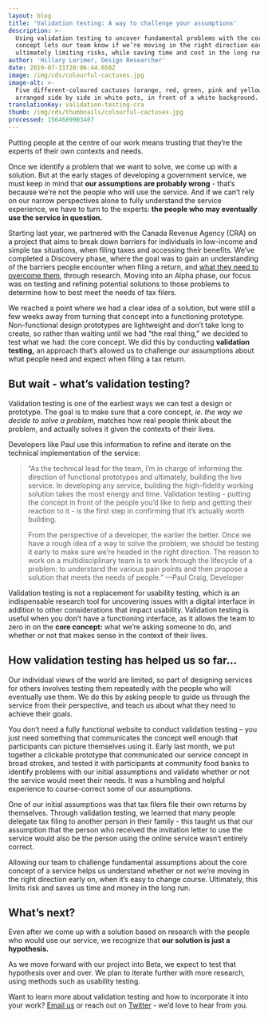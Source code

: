 ```yaml
---
layout: blog
title: 'Validation testing: A way to challenge your assumptions'
description: >-
  Using validation testing to uncover fundamental problems with the core service
  concept lets our team know if we’re moving in the right direction early on,
  ultimately limiting risks, while saving time and cost in the long run.
author: 'Hillary Lorimer, Design Researcher'
date: 2019-07-31T20:06:44.658Z
image: /img/cds/colourful-cactuses.jpg
image-alt: >-
  Five different-coloured cactuses (orange, red, green, pink and yellow)
  arranged side by side in white pots, in front of a white background.
translationKey: validation-testing-cra
thumb: /img/cds/thumbnails/colourful-cactuses.jpg
processed: 1564689903407
---
```

Putting people at the centre of our work means trusting that they’re the experts of their own contexts and needs. 

Once we identify a problem that we want to solve, we come up with a solution. But at the early stages of developing a government service, we must keep in mind that **our assumptions are probably wrong** - that’s because we’re not the people who will use the service. And if we can’t rely on our narrow perspectives alone to fully understand the service experience, we have to turn to the experts: **the people who may eventually use the service in question.** 

Starting last year, we partnered with the Canada Revenue Agency (CRA) on a project that aims to break down barriers for individuals in low-income and simple tax situations, when filing taxes and accessing their benefits. We’ve completed a Discovery phase, where the goal was to gain an understanding of the barriers people encounter when filing a return, and [what they need to overcome them](https://twitter.com/CDS_GC/status/1131205976701452288), through research. Moving into an Alpha phase, our focus was on testing and refining potential solutions to those problems to determine how to best meet the needs of tax filers. 

We reached a point where we had a clear idea of a solution, but were still a few weeks away from turning that concept into a functioning prototype. Non-functional design prototypes are lightweight and don’t take long to create, so rather than waiting until we had “the real thing,” we decided to test what we had: the core concept. We did this by conducting **validation testing,** an approach that’s allowed us to challenge our assumptions about what people need and expect when filing a tax return.

## But wait - what’s validation testing?

Validation testing is one of the earliest ways we can test a design or prototype. The goal is to make sure that a core concept, _ie. the way we decide to solve a problem,_ matches how real people think about the problem, and actually solves it given the contexts of their lives. 

Developers like Paul use this information to refine and iterate on the technical implementation of the service: 

> “As the technical lead for the team, I’m in charge of informing the direction of functional prototypes and ultimately, building the live service. In developing any service, building the high-fidelity working solution takes the most energy and time. Validation testing - putting the concept in front of the people you’d like to help and getting their reaction to it - is the first step in confirming that it’s actually worth building.
>
> From the perspective of a developer, the earlier the better. Once we have a rough idea of a way to solve the problem, we should be testing it early to make sure we’re headed in the right direction. The reason to work on a multidisciplinary team is to work through the lifecycle of a problem: to understand the various pain points and then propose a solution that meets the needs of people.”
> —Paul Craig, Developer

Validation testing is not a replacement for usability testing, which is an indispensable research tool for uncovering issues with a digital interface in addition to other considerations that impact usability. Validation testing is useful when you don’t have a functioning interface, as it allows the team to zero in on the **core concept:** what we’re asking someone to do, and whether or not that makes sense in the context of their lives. 

## How validation testing has helped us so far...

Our individual views of the world are limited, so part of designing services for others involves testing them repeatedly with the people who will eventually use them. We do this by asking people to guide us through the service from their perspective, and teach us about what they need to achieve their goals.

You don’t need a fully functional website to conduct validation testing – you just need something that communicates the concept well enough that participants can picture themselves using it. Early last month, we put together a clickable prototype that communicated our service concept in broad strokes, and tested it with participants at community food banks to identify problems with our initial assumptions and validate whether or not the service would meet their needs. It was a humbling and helpful experience to course-correct some of our assumptions. 

One of our initial assumptions was that tax filers file their own returns by themselves. Through validation testing, we learned that many people delegate tax filing to another person in their family - this taught us that our assumption that the person who received the invitation letter to use the service would also be the person using the online service wasn’t entirely correct.

Allowing our team to challenge fundamental assumptions about the core concept of a service helps us understand whether or not we’re moving in the right direction early on, when it’s easy to change course. Ultimately, this limits risk and saves us time and money in the long run. 

## What’s next?

Even after we come up with a solution based on research with the people who would use our service, we recognize that **our solution is just a hypothesis.** 

As we move forward with our project into Beta, we expect to test that hypothesis over and over. We plan to iterate further with more research, using methods such as usability testing. 

Want to learn more about validation testing and how to incorporate it into your work? [Email us](mailto:cds-snc@tbs-sct.gc.ca) or reach out on [Twitter](https://twitter.com/CDS_GC) - we’d love to hear from you.

